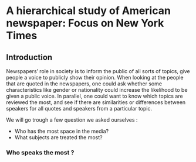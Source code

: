 <script src="https://cdn.plot.ly/plotly-2.6.3.min.js"></script>
# A hierarchical study of American newspaper: Focus on New York Times

## Introduction

Newspapers’ role in society is to inform the public of all sorts of topics, give people a voice to publicly show their opinion. When looking at the people that are quoted in the newspapers, one could ask whether some characteristics like gender or nationality could increase the likelihood to be given a public voice. In parallel, one could  want to know which topics are reviewed the most, and see if there are similarities or differences between speakers for all quotes and speakers from a particular topic. 

We will go trough a few question we asked ourselves : 
- Who has the most space in the media? 
- What subjects are treated the most? 

### Who speaks the most ? 
<div markdown="0">
    <div id="1">
    </div>
    <style>
    
@property --num {
  syntax: "<integer>";
  initial-value: 0;
  inherits: false;
}

div#1 {
  animation: counter 5s infinite alternate ease-in-out;
  counter-reset: num var(--num);
  font: 800 40px system-ui;
  padding: 2rem;
}
div#1::after {
  content: counter(num)+"%";
}

@keyframes counter {
  from {
    --num: 0;
  }
  to {
    --num: 100;
  }
}
    </style
</div>
    
Behind this, we found out that a lot of speakers a not americans : 

{% include_relative base__nationality_counting.html %}

Gender equality is still not there.        
{% include_relative base__gender_counting.html %}


{% include_relative base_occupation_counting.html %}

## Let's concentrate on economics topics : 
We've started by manully selecting some words related to economics.
{% include_relative wordcloud.html %}
We could then automatically select economic topics among the BERTopic generated ones and finally have XXX quotes characterised as "related to economics".
      
 
{% include_relative in_eco_topic_nationality_counting.html %}

{% include_relative in_eco_topics_gender_counting.html %}
 Gender inequality is very high in this fields !

 
{% include_relative in_eco_topics_occupation_counting.html %}
        
### Does it impact Economics ? 

{% include_relative dowjones1.html %}

        #### mettre barplot topic
The above barplot shows the distribution over the 20 first topics that were given by our BERTopic model. We see that the relationship between the USA and Russia takes up a lot of space in the New York Times. In second place, we find China and it capital. These two first topics dominate all others by far. It looks like New York Times is fond of ambiguous international relationships... Now look how impressive BERTopic is at clustering the other topics!
        
Our next analysis consists in zooming into the domain of economics and trying to infer common variation between the quotation frequency and the Dow Jones Index which is the oldest price-weighted measurement stock market index in the United States. Feel free to zoom into the plot by selecting a window. It’s obvious that the year 2017 was very rich in economic quotes and it seems related to a massive increase of the Dow Jones. The reasons for this increase are beyond the scope of this study but could be interesting to investigate.
{% include_relative dowjones_vs_quotes_2015-01-01-2020-04-16_.html %}
    
